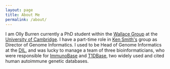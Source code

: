 ```yaml
---
layout: page
title: About Me
permalink: /about/
---
```


I am Olly Burren currently a PhD student within the [Wallace Group](http://chr1swallace.github.io/) at the [University of Cambridge](http://www.cam.ac.uk/). I have a part-time role in [Ken Smith's](http://www.med.cam.ac.uk/about-the-department/head-of-department/) group as Director of Genome Informatics. I used to be  Head of Genome Informatics at the [DIL](https://www-gene.cimr.cam.ac.uk/), and was lucky to manage a team of three bioinformaticians, who were responsible for [ImmunoBase](http://www.immunobase.org) and [T1DBase](http://www.t1dbase.org), two widely used and cited human autoimmune genetic databases. 
